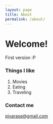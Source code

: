 ```yaml
---
layout: page
title: About
permalink: /about/
---
```


# Welcome!

First version :P

### Things I like

1. Movies
2. Eating
3. Traveling

### Contact me

[pjvarase@gmail.com](mailto:pjvarase@gmail.com)
